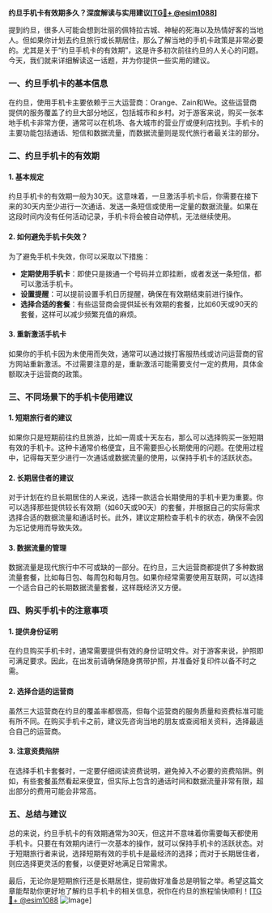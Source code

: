 **约旦手机卡有效期多久？深度解读与实用建议[[TG💪+ @esim1088](https://t.me/s/esim1088)]**

提到约旦，很多人可能会想到壮丽的佩特拉古城、神秘的死海以及热情好客的当地人。但如果你计划去约旦旅行或长期居住，那么了解当地的手机卡政策是非常必要的。尤其是关于“约旦手机卡的有效期”，这是许多初次前往约旦的人关心的问题。今天，我们就来详细解读这一话题，并为你提供一些实用的建议。

### 一、约旦手机卡的基本信息

在约旦，使用手机卡主要依赖于三大运营商：Orange、Zain和We。这些运营商提供的服务覆盖了约旦大部分地区，包括城市和乡村。对于游客来说，购买一张本地手机卡非常方便，通常可以在机场、各大城市的营业厅或便利店找到。手机卡的主要功能包括通话、短信和数据流量，而数据流量则是现代旅行者最关注的部分。

### 二、约旦手机卡的有效期

#### 1. 基本规定
约旦手机卡的有效期一般为30天。这意味着，一旦激活手机卡后，你需要在接下来的30天内至少进行一次通话、发送一条短信或使用一定量的数据流量。如果在这段时间内没有任何活动记录，手机卡将会被自动停机，无法继续使用。

#### 2. 如何避免手机卡失效？
为了避免手机卡失效，你可以采取以下措施：
- **定期使用手机卡**：即使只是拨通一个号码并立即挂断，或者发送一条短信，都可以激活手机卡。
- **设置提醒**：可以提前设置手机日历提醒，确保在有效期结束前进行操作。
- **选择合适的套餐**：有些运营商会提供延长有效期的套餐，比如60天或90天的套餐，这样可以减少频繁充值的麻烦。

#### 3. 重新激活手机卡
如果你的手机卡因为未使用而失效，通常可以通过拨打客服热线或访问运营商的官方网站重新激活。不过需要注意的是，重新激活可能需要支付一定的费用，具体金额取决于运营商的政策。

### 三、不同场景下的手机卡使用建议

#### 1. 短期旅行者的建议
如果你只是短期前往约旦旅游，比如一周或十天左右，那么可以选择购买一张短期有效的手机卡。这种卡通常价格便宜，且不需要担心长期使用的问题。在使用过程中，记得每天至少进行一次通话或数据流量的使用，以保持手机卡的活跃状态。

#### 2. 长期居住者的建议
对于计划在约旦长期居住的人来说，选择一款适合长期使用的手机卡更为重要。你可以选择那些提供较长有效期（如60天或90天）的套餐，并根据自己的实际需求选择合适的数据流量和通话时长。此外，建议定期检查手机卡的状态，确保不会因为忘记使用而导致失效。

#### 3. 数据流量的管理
数据流量是现代旅行中不可或缺的一部分。在约旦，三大运营商都提供了多种数据流量套餐，比如每日包、每周包和每月包。如果你经常需要使用互联网，可以选择一个适合自己的长期数据流量套餐，这样既经济又方便。

### 四、购买手机卡的注意事项

#### 1. 提供身份证明
在约旦购买手机卡时，通常需要提供有效的身份证明文件。对于游客来说，护照即可满足要求。因此，在出发前请确保随身携带护照，并准备好复印件以备不时之需。

#### 2. 选择合适的运营商
虽然三大运营商在约旦的覆盖率都很高，但每个运营商的服务质量和资费标准可能有所不同。在购买手机卡之前，建议先咨询当地的朋友或查阅相关资料，选择最适合自己的运营商。

#### 3. 注意资费陷阱
在选择手机卡套餐时，一定要仔细阅读资费说明，避免掉入不必要的资费陷阱。例如，有些套餐虽然看起来便宜，但实际上包含的通话时间和数据流量非常有限，超出部分的费用可能会非常高。

### 五、总结与建议

总的来说，约旦手机卡的有效期通常为30天，但这并不意味着你需要每天都使用手机卡。只要在有效期内进行一次基本的操作，就可以保持手机卡的活跃状态。对于短期旅行者来说，选择短期有效的手机卡是最经济的选择；而对于长期居住者，则应选择更灵活的套餐，以便更好地满足日常需求。

最后，无论你是短期旅行还是长期居住，提前做好准备总是明智之举。希望这篇文章能帮助你更好地了解约旦手机卡的相关信息，祝你在约旦的旅程愉快顺利！[[TG💪+ @esim1088](https://t.me/s/esim1088) ![Image](https://i.postimg.cc/4NQfJmqS/Snipaste-2025-05-13-00-14-12.png)]